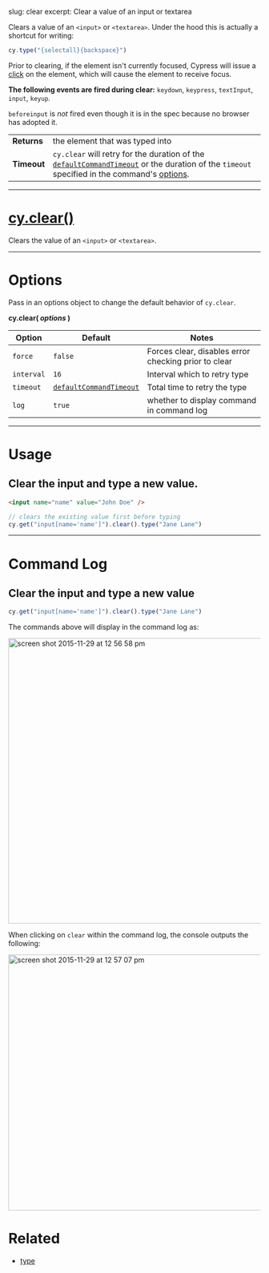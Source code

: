slug: clear
excerpt: Clear a value of an input or textarea

Clears a value of an `<input>` or `<textarea>`. Under the hood this is actually a shortcut for writing:

```javascript
cy.type("{selectall}{backspace}")
```

Prior to clearing, if the element isn't currently focused, Cypress will issue a [click](https://on.cypress.io/api/click) on the element, which will cause the element to receive focus.

**The following events are fired during clear:** `keydown`, `keypress`, `textInput`, `input`, `keyup`.

`beforeinput` is *not* fired even though it is in the spec because no browser has adopted it.

| | |
|--- | --- |
| **Returns** | the element that was typed into |
| **Timeout** | `cy.clear` will retry for the duration of the [`defaultCommandTimeout`](https://on.cypress.io/guides/configuration#section-timeouts) or the duration of the `timeout` specified in the command's [options](#section-options).|

***

# [cy.clear()](#section-usage)

Clears the value of an `<input>` or `<textarea>`.

***

# Options

Pass in an options object to change the default behavior of `cy.clear`.

**cy.clear( *options* )**

Option | Default | Notes
--- | --- | ---
`force` | `false` | Forces clear, disables error checking prior to clear
`interval` | `16` | Interval which to retry type
`timeout` | [`defaultCommandTimeout`](https://on.cypress.io/guides/configuration#section-timeouts) | Total time to retry the type
`log` | `true` | whether to display command in command log

***

# Usage

## Clear the input and type a new value.

```html
<input name="name" value="John Doe" />
```

```javascript
// clears the existing value first before typing
cy.get("input[name='name']").clear().type("Jane Lane")
```

***

# Command Log

## Clear the input and type a new value

```javascript
cy.get("input[name='name']").clear().type("Jane Lane")
```

The commands above will display in the command log as:

<img width="570" alt="screen shot 2015-11-29 at 12 56 58 pm" src="https://cloud.githubusercontent.com/assets/1271364/11458939/bac1f4dc-9698-11e5-8e20-1ed9405f3d30.png">

When clicking on `clear` within the command log, the console outputs the following:

<img width="511" alt="screen shot 2015-11-29 at 12 57 07 pm" src="https://cloud.githubusercontent.com/assets/1271364/11458940/bdc93a50-9698-11e5-8be7-ef6a0470c3ae.png">

###


# Related

- [type](https://on.cypress.io/api/type)